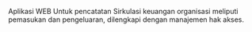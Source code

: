 Aplikasi WEB Untuk pencatatan Sirkulasi keuangan organisasi meliputi pemasukan dan pengeluaran, dilengkapi dengan manajemen hak akses.
